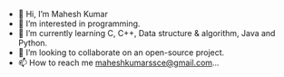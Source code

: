- 👋 Hi, I’m Mahesh Kumar 
- 👀 I’m interested in programming.
- 🌱 I’m currently learning C, C++, Data structure & algorithm, Java and Python.
- 💞️ I’m looking to collaborate on an open-source project. 
- 📫 How to reach me maheshkumarssce@gmail.com...

<!---
Maheshkumarcseb/Maheshkumarcseb is a ✨ special ✨ repository because its `README.md` (this file) appears on your GitHub profile.
You can click the Preview link to take a look at your changes.
--->
